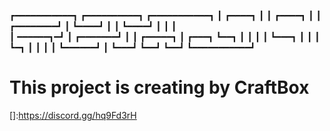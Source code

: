 ┏━━━━━━━━━━━┓  ┏━━━━━━━━━━┓ ┏━━━━━━━━━━━┓
┃   ┏━━━━┓  ┃  ┃   ┏━━━━┓ ┃ ┃  ┏━━━━━━━━┛
┃   ┗━━━━┛  ┃  ┃   ┗━━━━┛ ┃ ┃  ┃         
┃   ━━━━━━┓━┛  ┃  ┏━━━━━━━┛ ┃  ┃  ┏━━━━━┓
┃   ┏━━━┓ ┗━━┓ ┃  ┃         ┃  ┃  ┗━━━┓ ┃
┃   ┃   ┗━┓  ┃ ┃  ┃         ┃  ┗━━━━━━┛ ┃
┗━━━┛     ┗━━┛ ┗━━┛         ┗━━━━━━━━━━━┛ 

# This project is creating by CraftBox
[<discord>]:<a>https://discord.gg/hq9Fd3rH</a>
